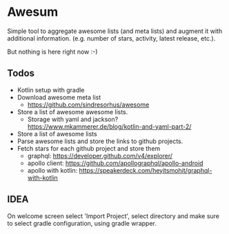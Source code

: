 # Awesum

Simple tool to aggregate awesome lists (and meta lists) and augment 
it with additional information. (e.g. number of stars, activity, latest release, etc.).

But nothing is here right now :-)


## Todos

* Kotlin setup with gradle
* Download awesome meta list
    * https://github.com/sindresorhus/awesome
* Store a list of awesome awesome lists.
    * Storage with yaml and jackson? https://www.mkammerer.de/blog/kotlin-and-yaml-part-2/
* Store a list of awesome lists
* Parse awesome lists and store the links to github projects.
* Fetch stars for each github project and store them
    * graphql: https://developer.github.com/v4/explorer/
    * apollo client: https://github.com/apollographql/apollo-android
    * apollo with kotlin: https://speakerdeck.com/heyitsmohit/graphql-with-kotlin

## IDEA

On welcome screen select 'Import Project', select directory and make
sure to select gradle configuration, using gradle wrapper.
